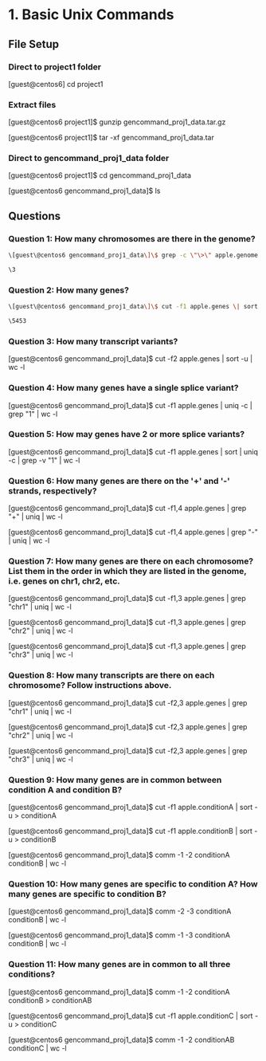 # 1. Basic Unix Commands

## File Setup

### Direct to project1 folder

\[guest\@centos6\] cd project1

### Extract files

\[guest\@centos6 project1\]\$ gunzip gencommand_proj1_data.tar.gz

\[guest\@centos6 project1\]\$ tar -xf gencommand_proj1_data.tar

### Direct to gencommand_proj1_data folder

\[guest\@centos6 project1\]\$ cd gencommand_proj1_data

\[guest\@centos6 gencommand_proj1_data\]\$ ls

## Questions

### Question 1: How many chromosomes are there in the genome?

```bash
\[guest\@centos6 gencommand_proj1_data\]\$ grep -c \"\>\" apple.genome

\3
```

### Question 2: How many genes?

```bash
\[guest\@centos6 gencommand_proj1_data\]\$ cut -f1 apple.genes \| sort -u \| wc -l

\5453
```

### Question 3: How many transcript variants?

\[guest\@centos6 gencommand_proj1_data\]\$ cut -f2 apple.genes \| sort -u \| wc -l

### Question 4: How many genes have a single splice variant?

\[guest\@centos6 gencommand_proj1_data\]\$ cut -f1 apple.genes \| uniq
-c \| grep "1" \| wc -l

### Question 5: How may genes have 2 or more splice variants?

\[guest\@centos6 gencommand_proj1_data\]\$ cut -f1 apple.genes \| sort \| uniq
-c \| grep -v "1" \| wc -l

### Question 6: How many genes are there on the '+' and '-' strands, respectively?

\[guest\@centos6 gencommand_proj1_data\]\$ cut -f1,4 apple.genes \| grep
\"+\" \| uniq \| wc -l

\[guest\@centos6 gencommand_proj1_data\]\$ cut -f1,4 apple.genes \| grep
\"-\" \| uniq \| wc -l

### Question 7: How many genes are there on each chromosome? List them in the order in which they are listed in the genome, i.e. genes on chr1, chr2, etc.

\[guest\@centos6 gencommand_proj1_data\]\$ cut -f1,3 apple.genes \| grep
\"chr1\" \| uniq \| wc -l

\[guest\@centos6 gencommand_proj1_data\]\$ cut -f1,3 apple.genes \| grep
\"chr2" \| uniq \| wc -l

\[guest\@centos6 gencommand_proj1_data\]\$ cut -f1,3 apple.genes \| grep
\"chr3" \| uniq \| wc -l

### Question 8: How many transcripts are there on each chromosome? Follow instructions above.

\[guest\@centos6 gencommand_proj1_data\]\$ cut -f2,3 apple.genes \| grep
\"chr1\" \| uniq \| wc -l

\[guest\@centos6 gencommand_proj1_data\]\$ cut -f2,3 apple.genes \| grep
\"chr2" \| uniq \| wc -l

\[guest\@centos6 gencommand_proj1_data\]\$ cut -f2,3 apple.genes \| grep
\"chr3" \| uniq \| wc -l

### Question 9: How many genes are in common between condition A and condition B?

\[guest\@centos6 gencommand_proj1_data\]\$ cut -f1 apple.conditionA \|
sort -u \> conditionA

\[guest\@centos6 gencommand_proj1_data\]\$ cut -f1 apple.conditionB \|
sort -u \> conditionB

\[guest\@centos6 gencommand_proj1_data\]\$ comm -1 -2 conditionA
conditionB \| wc -l

### Question 10: How many genes are specific to condition A? How many genes are specific to condition B?

\[guest\@centos6 gencommand_proj1_data\]\$ comm -2 -3 conditionA
conditionB \| wc -l

\[guest\@centos6 gencommand_proj1_data\]\$ comm -1 -3 conditionA
conditionB \| wc -l

### Question 11: How many genes are in common to all three conditions?

\[guest\@centos6 gencommand_proj1_data\]\$ comm -1 -2 conditionA
conditionB \> conditionAB

\[guest\@centos6 gencommand_proj1_data\]\$ cut -f1 apple.conditionC \|
sort -u \> conditionC

\[guest\@centos6 gencommand_proj1_data\]\$ comm -1 -2 conditionAB
conditionC \| wc -l
